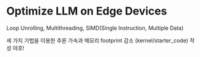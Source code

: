 # Optimize LLM on Edge Devices

Loop Unrolling, Multithreading, SIMD(Single Instruction, Multiple Data)

세 가지 기법을 이용한 추론 가속과 메모리 footprint 감소
(kernel/starter_code) 작성
야호!
